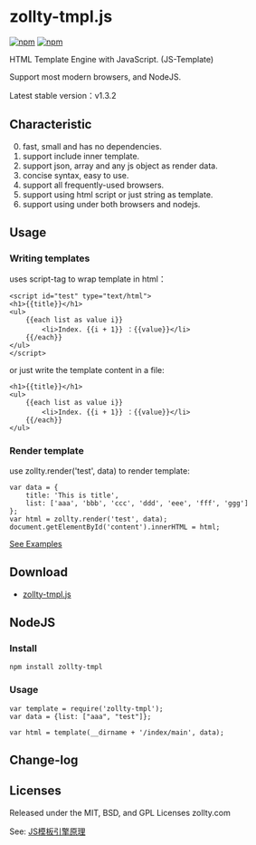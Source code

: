# zollty-tmpl.js
[![npm](https://img.shields.io/npm/dt/@zollty/zollty-tmpl.svg)](github-https://www.npmjs.com/package/@zollty/zollty-tmpl)
[![npm](https://img.shields.io/npm/v/@zollty/zollty-tmpl.svg)](https://www.npmjs.com/package/@zollty/zollty-tmpl)

HTML Template Engine with JavaScript. (JS-Template)  

Support most modern browsers, and NodeJS.  

Latest stable version：v1.3.2

##	Characteristic

0.  fast, small and has no dependencies.
1.  support include inner template.
2.  support json, array and any js object as render data.
3.  concise syntax, easy to use.
4.  support all frequently-used browsers.
5.  support using html script or just string as template. 
6.  support using under both browsers and nodejs.



## Usage

### Writing templates

uses script-tag to wrap template in html：
	
	<script id="test" type="text/html">
	<h1>{{title}}</h1>
	<ul>
	    {{each list as value i}}
	        <li>Index. {{i + 1}} ：{{value}}</li>
	    {{/each}}
	</ul>
	</script>
	
or just write the template content in a file:

	<h1>{{title}}</h1>
	<ul>
	    {{each list as value i}}
	        <li>Index. {{i + 1}} ：{{value}}</li>
	    {{/each}}
	</ul>
	
### Render template

use zollty.render('test', data) to render template:  

	var data = {
		title: 'This is title',
		list: ['aaa', 'bbb', 'ccc', 'ddd', 'eee', 'fff', 'ggg']
	};
	var html = zollty.render('test', data);
	document.getElementById('content').innerHTML = html;


[See Examples](https://github.com/zollty-org/zollty-tmpl/tree/master/examples/basic-usage.html)


##	Download

* [zollty-tmpl.js](https://raw.github.com/zollty-org/zollty-tmpl/master/dist/latest/zollty-tmpl.js) 


##	NodeJS

###	Install

	npm install zollty-tmpl
	
###	Usage

	var template = require('zollty-tmpl');
	var data = {list: ["aaa", "test"]};
	
	var html = template(__dirname + '/index/main', data);


## Change-log


## Licenses

Released under the MIT, BSD, and GPL Licenses
zollty.com   

See: [JS模板引擎原理](http://krasimirtsonev.com/blog/article/Javascript-template-engine-in-just-20-line)
